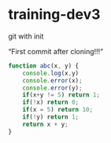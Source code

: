 # training-dev3
git with init


“First commit after cloning!!!”

``` ts
function abc(x, y) {
    console.log(x,y)
    console.error(x);
    console.error(y);
    if(x+y != 5) return 1;
    if(!x) return 0;
    if(x = 5) return 10;
    if(!y) return 1;
    return x + y;
}
```
